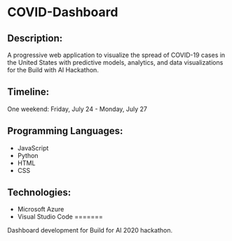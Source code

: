 # COVID-Dashboard
## Description:
A progressive web application to visualize the spread of COVID-19 cases in the United States with predictive models, analytics, and data visualizations for the Build with AI Hackathon.

## Timeline:
One weekend: Friday, July 24 - Monday, July 27

## Programming Languages:
- JavaScript
- Python
- HTML
- CSS

## Technologies:
- Microsoft Azure
- Visual Studio Code
=======

Dashboard development for Build for AI 2020 hackathon. 